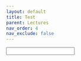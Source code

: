 ```yaml
---
layout: default
title: Test
parent: Lectures
nav_order: 4
nav_exclude: false
---
```


<script>
function Code() {
    const code = document.getElementById('code').value;
    document.getElementById("result").innerText = name;
}
</script>

<input id='code' onkeyup='Code()'/>

<py-script id = "result" output="out">
</py-script>

<div id="out"></div>